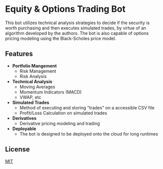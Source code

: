 # Equity & Options Trading Bot

This bot utilizes technical analysis strategies to decide if the security is worth purchasing and then executes simulated trades, by virtue of an algorithm developed by the authors. The bot is also capable of options pricing modeling using the Black-Scholes price model.

## Features

- __Portfolio Mangement__
     * Risk Management
     * Risk Analysis
- __Technical Analysis__
     * Moving Averages
     * Momentum Indicators (MACD)
     * VWAP, etc
- __Simulated Trades__
     * Method of executing and storing "trades" on a accessible CSV file
     * Profit/Loss Calculation on simulated trades
- __Derivatives__
     * Derivative pricing modeling and trading
- __Deployable__
     * The bot is designed to be deployed onto the cloud for long runtimes

## License
[MIT](https://choosealicense.com/licenses/mit/)
